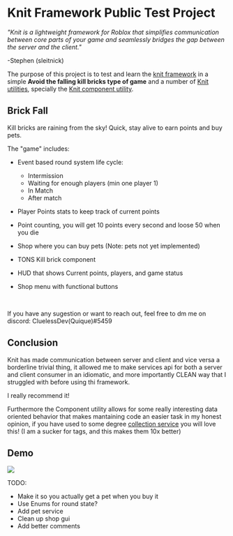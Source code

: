 # Knit Framework Public Test Project

*"Knit is a lightweight framework for Roblox that simplifies communication between core parts of your game and seamlessly bridges the gap between the server and the client."* 

  -Stephen (sleitnick)

The purpose of this project is to test and learn the [knit framework](https://sleitnick.github.io/Knit/) in a simple **Avoid the falling kill bricks type of game** and a number of [Knit utilities](https://sleitnick.github.io/RbxUtil/), specially the [Knit component utility](https://sleitnick.github.io/RbxUtil/api/Component/).

## Brick Fall

Kill bricks are raining from the sky! Quick, stay alive to earn points and buy pets. 

The "game" includes:

- Event based round system life cycle:
  - Intermission
  - Waiting for enough players (min one player 1)
  - In Match
  - After match

- Player Points stats to keep track of current points
- Point counting, you will get 10 points every second and loose 50 when you die
- Shop where you can buy pets (Note: pets not yet implemented)
- TONS Kill brick component
- HUD that shows Current points, players, and game status
- Shop menu with functional buttons

<br>

If you have any sugestion or want to reach out, feel free to dm me on discord:
CluelessDev(Quique)#5459

## Conclusion
Knit has made communication between server and client and vice versa a borderline trivial thing, it allowed me to make services api for both a server and client consumer in an idiomatic, and more importantly CLEAN way that I struggled with before using thi framework. 

I really recommend it!

Furthermore the Component utility allows for some really interesting data oriented behavior that makes mantaining code an easier task in my honest opinion, if you have used to some degree [collection service](https://developer.roblox.com/en-us/api-reference/class/CollectionService) you will love this! (I am a sucker for tags, and this makes them 10x better)


## Demo
  
![](Images/Brick%20Fall%20gif.gif)
<br>


TODO: 

- Make it so you actually get a pet when you buy it
- Use Enums for round state?
- Add pet service
- Clean up shop gui
- Add better comments
